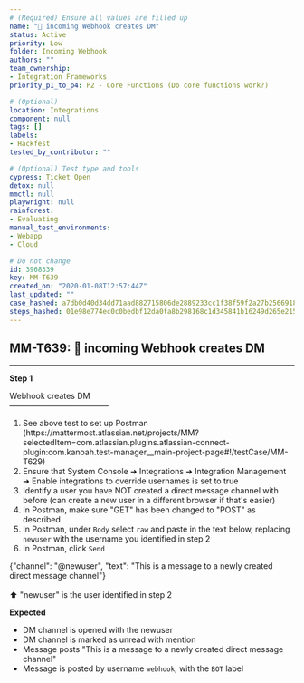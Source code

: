 ```yaml
---
# (Required) Ensure all values are filled up
name: "🚀 incoming Webhook creates DM"
status: Active
priority: Low
folder: Incoming Webhook
authors: ""
team_ownership: 
- Integration Frameworks
priority_p1_to_p4: P2 - Core Functions (Do core functions work?)

# (Optional)
location: Integrations
component: null
tags: []
labels: 
- Hackfest
tested_by_contributor: ""

# (Optional) Test type and tools
cypress: Ticket Open
detox: null
mmctl: null
playwright: null
rainforest: 
- Evaluating
manual_test_environments:
- Webapp
- Cloud

# Do not change
id: 3968339
key: MM-T639
created_on: "2020-01-08T12:57:44Z"
last_updated: ""
case_hashed: a7db0d40d34dd71aad882715806de2889233cc1f38f59f2a27b256691813527bc5bb80ee93dbbccb21e6d446d6110087
steps_hashed: 01e98e774ec0c0bedbf12da0fa8b298168c1d345841b16249d265e215ea49f1bdaa28a30e820bce31d4a2c555cb1f0a9
---
```


<!-- (Auto-generated) Based on frontmatter's "key" and "name" -->

## MM-T639: 🚀 incoming Webhook creates DM

---

**Step 1**

Webhook creates DM\
–––––––––––––––––––––––––

1. See above test to set up Postman (https\://mattermost.atlassian.net/projects/MM?selectedItem=com.atlassian.plugins.atlassian-connect-plugin:com.kanoah.test-manager\_\_main-project-page#!/testCase/MM-T629)
2. Ensure that System Console ➜ Integrations ➜ Integration Management ➜ Enable integrations to override usernames is set to true
3. Identify a user you have NOT created a direct message channel with before (can create a new user in a different browser if that's easier)
4. In Postman, make sure "GET" has been changed to "POST" as described
5. In Postman, under `Body` select `raw` and paste in the text below, replacing `newuser` with the username you identified in step 2
6. In Postman, click `Send`

{"channel": "@newuser", "text": "This is a message to a newly created direct message channel"}\
\
⬆️ "newuser" is the user identified in step 2

**Expected**

- DM channel is opened with the newuser
- DM channel is marked as unread with mention
- Message posts "This is a message to a newly created direct message channel"
- Message is posted by username `webhook`, with the `BOT` label

